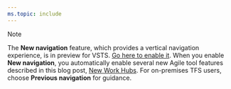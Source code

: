 ```yaml
---
ms.topic: include
---
```


> [!NOTE]
> The **New navigation** feature, which provides a vertical navigation experience, is in preview for VSTS. [Go here to enable it](../../project/navigation/preview-features.md). When you enable **New navigation**, you automatically enable several new Agile tool features described in this blog post, [New Work Hubs](https://blogs.msdn.microsoft.com/devops/2018/06/22/new-work-hubs/). For on-premises TFS users, choose **Previous navigation** for guidance. 
